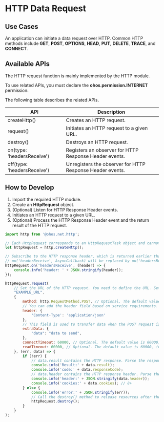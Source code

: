 # HTTP Data Request

## Use Cases

An application can initiate a data request over HTTP. Common HTTP methods include **GET**, **POST**, **OPTIONS**, **HEAD**, **PUT**, **DELETE**, **TRACE**, and **CONNECT**.

## Available APIs

The HTTP request function is mainly implemented by the HTTP module.

To use related APIs, you must declare the **ohos.permission.INTERNET** permission.

The following table describes the related APIs.

| API                                   | Description                           |
| ----------------------------------------- | ----------------------------------- |
| createHttp()                              | Creates an HTTP request.                 |
| request()                                 | Initiates an HTTP request to a given URL.    |
| destroy()                                 | Destroys an HTTP request.                     |
| on(type: 'headersReceive')                | Registers an observer for HTTP Response Header events.    |
| off(type: 'headersReceive')               | Unregisters the observer for HTTP Response Header events.|

## How to Develop

1. Import the required HTTP module.
2. Create an **HttpRequest** object.
3. (Optional) Listen for HTTP Response Header events.
4. Initiates an HTTP request to a given URL.
5. (Optional) Process the HTTP Response Header event and the return result of the HTTP request.

```js
import http from '@ohos.net.http';

// Each HttpRequest corresponds to an HttpRequestTask object and cannot be reused.
let httpRequest = http.createHttp();

// Subscribe to the HTTP response header, which is returned earlier than HttpRequest. You can subscribe to HTTP Response Header events based on service requirements.
// on('headerReceive', AsyncCallback) will be replaced by on('headersReceive', Callback) in API version 8. 8+
httpRequest.on('headersReceive', (header) => {
    console.info('header: ' + JSON.stringify(header));
});

httpRequest.request(
    // Set the URL of the HTTP request. You need to define the URL. Set the parameters of the request in extraData.
    "EXAMPLE_URL",
    {
        method: http.RequestMethod.POST, // Optional. The default value is http.RequestMethod.GET.
        // You can add the header field based on service requirements.
        header: {
            'Content-Type': 'application/json'
        },
        // This field is used to transfer data when the POST request is used.
        extraData: {
            "data": "data to send",
        },
        connectTimeout: 60000, // Optional. The default value is 60000, in ms.
        readTimeout: 60000, // Optional. The default value is 60000, in ms.
    }, (err, data) => {
        if (!err) {
            // data.result contains the HTTP response. Parse the response based on service requirements.
            console.info('Result:' + data.result);
            console.info('code:' + data.responseCode);
            // data.header contains the HTTP response header. Parse the content based on service requirements.
            console.info('header:' + JSON.stringify(data.header));
            console.info('cookies:' + data.cookies); // 8+
        } else {
            console.info('error:' + JSON.stringify(err));
            // Call the destroy() method to release resources after the call is complete.
            httpRequest.destroy();
        }
    }
);
```
